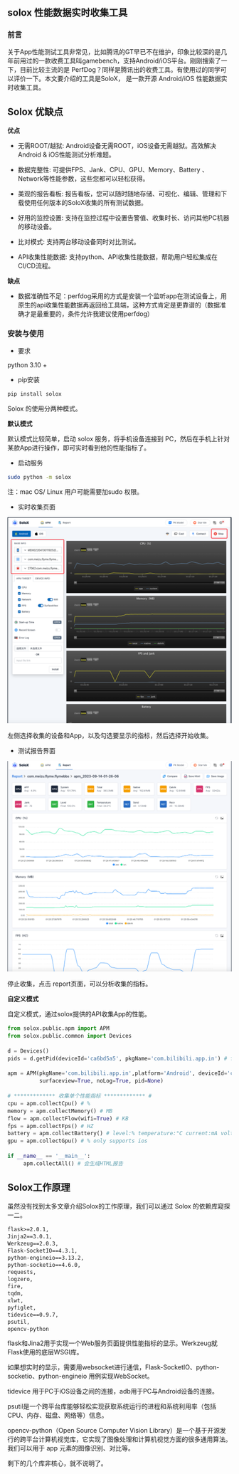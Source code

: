 ## solox 性能数据实时收集工具

### 前言

关于App性能测试工具非常见，比如腾讯的GT早已不在维护，印象比较深的是几年前用过的一款收费工具叫gamebench，支持Android/iOS平台。刚刚搜索了一下，目前比较主流的是 PerfDog？同样是腾讯出的收费工具。有使用过的同学可以评价一下。本文要介绍的工具是SoloX， 是一款开源 Android/iOS 性能数据实时收集工具。

## Solox 优缺点

__优点__

* 无需ROOT/越狱: Android设备无需ROOT，iOS设备无需越狱。高效解决Android & iOS性能测试分析难题。

* 数据完整性: 可提供FPS、Jank、CPU、GPU、Memory、Battery 、Network等性能参数，这些您都可以轻松获得。

* 美观的报告看板: 报告看板，您可以随时随地存储、可视化、编辑、管理和下载使用任何版本的SoloX收集的所有测试数据。

* 好用的监控设置: 支持在监控过程中设置告警值、收集时长、访问其他PC机器的移动设备。

* 比对模式: 支持两台移动设备同时对比测试。

* API收集性能数据: 支持python、API收集性能数据，帮助用户轻松集成在CI/CD流程。

__缺点__

* 数据准确性不足：perfdog采用的方式是安装一个监听app在测试设备上，用原生的api收集性能数据再返回给工具端，这种方式肯定是更靠谱的（数据准确才是最重要的，条件允许我建议使用perfdog）


### 安装与使用

* 要求

python 3.10 +

* pip安装

```bash
pip install solox
```

Solox 的使用分两种模式。

__默认模式__

默认模式比较简单，启动 solox 服务，将手机设备连接到 PC，然后在手机上针对某款App进行操作，即可实时看到他的性能指标了。

* 启动服务

```bash
sudo python -m solox
```

注：mac OS/ Linux 用户可能需要加sudo 权限。

* 实时收集页面

![](img/solox-collect.png)

左侧选择收集的设备和App，以及勾选要显示的指标，然后选择开始收集。 

* 测试报告界面

![](img/solox-report.png)

停止收集，点击 report页面，可以分析收集的指标。

__自定义模式__

自定义模式，通过solox提供的API收集App的性能。

```py
from solox.public.apm import APM
from solox.public.common import Devices

d = Devices()
pids = d.getPid(deviceId='ca6bd5a5', pkgName='com.bilibili.app.in') # for android

apm = APM(pkgName='com.bilibili.app.in',platform='Android', deviceId='ca6bd5a5', 
          surfaceview=True, noLog=True, pid=None)

# ************* 收集单个性能指标 ************* #
cpu = apm.collectCpu() # %
memory = apm.collectMemory() # MB
flow = apm.collectFlow(wifi=True) # KB
fps = apm.collectFps() # HZ
battery = apm.collectBattery() # level:% temperature:°C current:mA voltage:mV power:w
gpu = apm.collectGpu() # % only supports ios

if __name__ == '__main__':
     apm.collectAll() # 会生成HTML报告
```

## Solox工作原理

虽然没有找到太多文章介绍Solox的工作原理，我们可以通过 Solox 的依赖库窥探一二。

```
flask>=2.0.1,
Jinja2==3.0.1,
Werkzeug==2.0.3,
Flask-SocketIO==4.3.1,
python-engineio==3.13.2,
python-socketio==4.6.0,
requests,
logzero,
fire,
tqdm,
xlwt,
pyfiglet,
tidevice==0.9.7,
psutil,
opencv-python
```

flask和Jina2用于实现一个Web服务页面提供性能指标的显示。Werkzeug就Flask使用的底层WSGI库。

如果想实时的显示，需要用websocket进行通信，Flask-SocketIO、python-socketio、python-engineio 用例实现WebSocket。

tidevice 用于PC于iOS设备之间的连接，adb用于PC与Android设备的连接。

psutil是一个跨平台库能够轻松实现获取系统运行的进程和系统利用率（包括CPU、内存、磁盘、网络等）信息。

opencv-python（Open Source Computer Vision Library）是一个基于开源发行的跨平台计算机视觉库，它实现了图像处理和计算机视觉方面的很多通用算法。我们可以用于 app 元素的图像识别、对比等。

剩下的几个库非核心，就不说明了。
